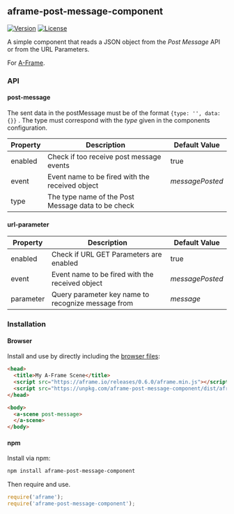 ## aframe-post-message-component

[![Version](http://img.shields.io/npm/v/aframe-post-message-component.svg?style=flat-square)](https://npmjs.org/package/aframe-post-message-component)
[![License](http://img.shields.io/npm/l/aframe-post-message-component.svg?style=flat-square)](https://npmjs.org/package/aframe-post-message-component)

A simple component that reads a JSON object from the _Post Message_ API or from the URL Parameters.

For [A-Frame](https://aframe.io).

### API

#### post-message

The sent data in the postMessage must be of the format `{type: '', data: {}}` . The type must correspond with the _type_ given in the components configuration.

| Property | Description | Default Value |
| -------- | ----------- | ------------- |
| enabled | Check if too receive post message events | true |
| event | Event name to be fired with the received object | _messagePosted_ |
| type | The type name of the Post Message data to be check |  |

#### url-parameter

| Property | Description | Default Value |
| -------- | ----------- | ------------- |
| enabled | Check if URL GET Parameters are enabled | true |
| event | Event name to be fired with the received object | _messagePosted_ |
| parameter | Query parameter key name to recognize message from | _message_ |

### Installation

#### Browser

Install and use by directly including the [browser files](dist):

```html
<head>
  <title>My A-Frame Scene</title>
  <script src="https://aframe.io/releases/0.6.0/aframe.min.js"></script>
  <script src="https://unpkg.com/aframe-post-message-component/dist/aframe-post-message-component.min.js"></script>
</head>

<body>
  <a-scene post-message>
  </a-scene>
</body>
```

#### npm

Install via npm:

```bash
npm install aframe-post-message-component
```

Then require and use.

```js
require('aframe');
require('aframe-post-message-component');
```
